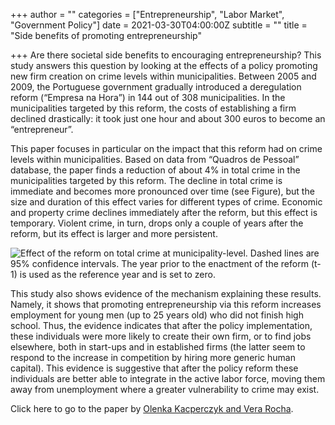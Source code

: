 +++
author = ""
categories = ["Entrepreneurship", "Labor Market", "Government Policy"]
date = 2021-03-30T04:00:00Z
subtitle = ""
title = "Side benefits of promoting entrepreneurship"

+++
Are there societal side benefits to encouraging entrepreneurship? This study answers this question by looking at the effects of a policy promoting new firm creation on crime levels within municipalities. Between 2005 and 2009, the Portuguese government gradually introduced a deregulation reform (“Empresa na Hora”) in 144 out of 308 municipalities. In the municipalities targeted by this reform, the costs of establishing a firm declined drastically: it took just one hour and about 300 euros to become an “entrepreneur”.

This paper focuses in particular on the impact that this reform had on crime levels within municipalities. Based on data from “Quadros de Pessoal” database, the paper finds a reduction of about 4% in total crime in the municipalities targeted by this reform. The decline in total crime is immediate and becomes more pronounced over time (see Figure), but the size and duration of this effect varies for different types of crime. Economic and property crime declines immediately after the reform, but this effect is temporary. Violent crime, in turn, drops only a couple of years after the reform, but its effect is larger and more persistent.

![](/v1617110898/research_report/Screen_Shot_2021-03-30_at_9.27.02_AM_pimnes.png "Effect of the reform on total crime at municipality-level. Dashed lines are 95% confidence intervals. The year prior to the enactment of the reform (t-1) is used as the reference year and is set to zero.")

This study also shows evidence of the mechanism explaining these results. Namely, it shows that promoting entrepreneurship via this reform increases employment for young men (up to 25 years old) who did not finish high school. Thus, the evidence indicates that after the policy implementation, these individuals were more likely to create their own firm, or to find jobs elsewhere, both in start-ups and in established firms (the latter seem to respond to the increase in competition by hiring more generic human capital). This evidence is suggestive that after the policy reform these individuals are better able to integrate in the active labor force, moving them away from unemployment where a greater vulnerability to crime may exist.

Click here to go to the paper by [Olenka Kacperczyk and Vera Rocha](https://papers.ssrn.com/sol3/papers.cfm?abstract_id=3798302).
